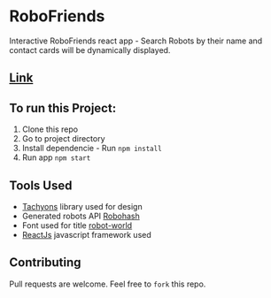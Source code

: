 # RoboFriends
Interactive RoboFriends react app - Search Robots by their name and contact cards will be dynamically displayed.  

## [Link](https://adityapote.github.io/Robotfriend/)

## To run this Project:
1.  Clone this repo
2.  Go to project directory
3.  Install dependencie - Run `npm install`
4.  Run app `npm start`

## Tools Used
  - [Tachyons](https://tachyons.io/) library used for design
  - Generated robots API [Robohash](https://robohash.org/)
  - Font used for title [robot-world](https://www.cufonfonts.com/font/robot-world)
  - [ReactJs](https://reactjs.org/) javascript framework used

## Contributing
Pull requests are welcome. Feel free to `fork` this repo.
